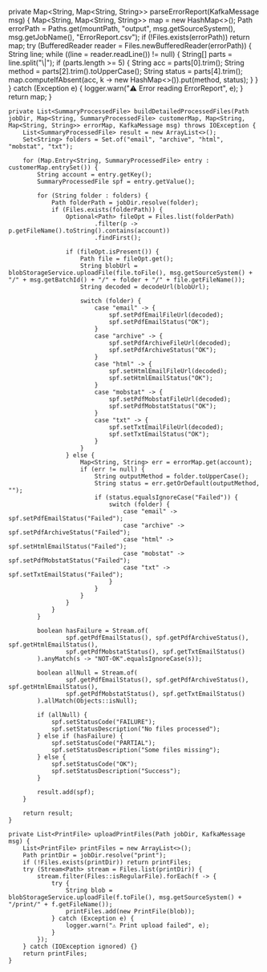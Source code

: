 private Map<String, Map<String, String>> parseErrorReport(KafkaMessage msg) {
        Map<String, Map<String, String>> map = new HashMap<>();
        Path errorPath = Paths.get(mountPath, "output", msg.getSourceSystem(), msg.getJobName(), "ErrorReport.csv");
        if (!Files.exists(errorPath)) return map;
        try (BufferedReader reader = Files.newBufferedReader(errorPath)) {
            String line;
            while ((line = reader.readLine()) != null) {
                String[] parts = line.split("\\|");
                if (parts.length >= 5) {
                    String acc = parts[0].trim();
                    String method = parts[2].trim().toUpperCase();
                    String status = parts[4].trim();
                    map.computeIfAbsent(acc, k -> new HashMap<>()).put(method, status);
                }
            }
        } catch (Exception e) {
            logger.warn("⚠️ Error reading ErrorReport", e);
        }
        return map;
    }

    private List<SummaryProcessedFile> buildDetailedProcessedFiles(Path jobDir, Map<String, SummaryProcessedFile> customerMap, Map<String, Map<String, String>> errorMap, KafkaMessage msg) throws IOException {
        List<SummaryProcessedFile> result = new ArrayList<>();
        Set<String> folders = Set.of("email", "archive", "html", "mobstat", "txt");

        for (Map.Entry<String, SummaryProcessedFile> entry : customerMap.entrySet()) {
            String account = entry.getKey();
            SummaryProcessedFile spf = entry.getValue();

            for (String folder : folders) {
                Path folderPath = jobDir.resolve(folder);
                if (Files.exists(folderPath)) {
                    Optional<Path> fileOpt = Files.list(folderPath)
                            .filter(p -> p.getFileName().toString().contains(account))
                            .findFirst();

                    if (fileOpt.isPresent()) {
                        Path file = fileOpt.get();
                        String blobUrl = blobStorageService.uploadFile(file.toFile(), msg.getSourceSystem() + "/" + msg.getBatchId() + "/" + folder + "/" + file.getFileName());
                        String decoded = decodeUrl(blobUrl);

                        switch (folder) {
                            case "email" -> {
                                spf.setPdfEmailFileUrl(decoded);
                                spf.setPdfEmailStatus("OK");
                            }
                            case "archive" -> {
                                spf.setPdfArchiveFileUrl(decoded);
                                spf.setPdfArchiveStatus("OK");
                            }
                            case "html" -> {
                                spf.setHtmlEmailFileUrl(decoded);
                                spf.setHtmlEmailStatus("OK");
                            }
                            case "mobstat" -> {
                                spf.setPdfMobstatFileUrl(decoded);
                                spf.setPdfMobstatStatus("OK");
                            }
                            case "txt" -> {
                                spf.setTxtEmailFileUrl(decoded);
                                spf.setTxtEmailStatus("OK");
                            }
                        }
                    } else {
                        Map<String, String> err = errorMap.get(account);
                        if (err != null) {
                            String outputMethod = folder.toUpperCase();
                            String status = err.getOrDefault(outputMethod, "");
                            if (status.equalsIgnoreCase("Failed")) {
                                switch (folder) {
                                    case "email" -> spf.setPdfEmailStatus("Failed");
                                    case "archive" -> spf.setPdfArchiveStatus("Failed");
                                    case "html" -> spf.setHtmlEmailStatus("Failed");
                                    case "mobstat" -> spf.setPdfMobstatStatus("Failed");
                                    case "txt" -> spf.setTxtEmailStatus("Failed");
                                }
                            }
                        }
                    }
                }
            }

            boolean hasFailure = Stream.of(
                    spf.getPdfEmailStatus(), spf.getPdfArchiveStatus(), spf.getHtmlEmailStatus(),
                    spf.getPdfMobstatStatus(), spf.getTxtEmailStatus()
            ).anyMatch(s -> "NOT-OK".equalsIgnoreCase(s));

            boolean allNull = Stream.of(
                    spf.getPdfEmailStatus(), spf.getPdfArchiveStatus(), spf.getHtmlEmailStatus(),
                    spf.getPdfMobstatStatus(), spf.getTxtEmailStatus()
            ).allMatch(Objects::isNull);

            if (allNull) {
                spf.setStatusCode("FAILURE");
                spf.setStatusDescription("No files processed");
            } else if (hasFailure) {
                spf.setStatusCode("PARTIAL");
                spf.setStatusDescription("Some files missing");
            } else {
                spf.setStatusCode("OK");
                spf.setStatusDescription("Success");
            }

            result.add(spf);
        }

        return result;
    }

    private List<PrintFile> uploadPrintFiles(Path jobDir, KafkaMessage msg) {
        List<PrintFile> printFiles = new ArrayList<>();
        Path printDir = jobDir.resolve("print");
        if (!Files.exists(printDir)) return printFiles;
        try (Stream<Path> stream = Files.list(printDir)) {
            stream.filter(Files::isRegularFile).forEach(f -> {
                try {
                    String blob = blobStorageService.uploadFile(f.toFile(), msg.getSourceSystem() + "/print/" + f.getFileName());
                    printFiles.add(new PrintFile(blob));
                } catch (Exception e) {
                    logger.warn("⚠️ Print upload failed", e);
                }
            });
        } catch (IOException ignored) {}
        return printFiles;
    }
